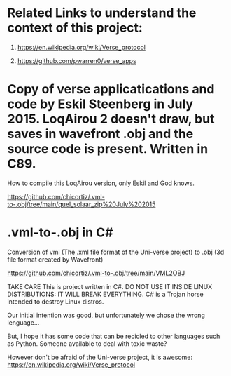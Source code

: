 # Related Links to understand the context of this project:

1) https://en.wikipedia.org/wiki/Verse_protocol

2) https://github.com/pwarren0/verse_apps

# Copy of verse applicatications and code by Eskil Steenberg in July 2015. LoqAirou 2 doesn't draw, but saves in wavefront .obj and the source code is present. Written in C89.

How to compile this LoqAirou version, only Eskil and God knows.

https://github.com/chicortiz/.vml-to-.obj/tree/main/quel_solaar_zip%20July%202015

# .vml-to-.obj in C#
Conversion of vml (The .xml file format of the Uni-verse project) to .obj (3d file format created by Wavefront)

https://github.com/chicortiz/.vml-to-.obj/tree/main/VML2OBJ

TAKE CARE This is project written in C#. DO NOT USE IT INSIDE LINUX DISTRIBUTIONS: IT WILL BREAK EVERYTHING. C# is a Trojan horse intended to destroy Linux distros.

Our initial intention was good, but unfortunately we chose the wrong lenguage...

But, I hope it has some code that can be recicled to other languages such as Python. Someone available to deal with toxic waste?

However don't be afraid of the Uni-verse project, it is awesome: https://en.wikipedia.org/wiki/Verse_protocol


